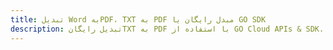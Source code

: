 ---title: تبدیل Word بهPDF، TXT به PDF مبدل رایگان یا GO SDKdescription: تبدیل رایگانTXT به PDF با استفاده از GO Cloud APIs & SDK. همچنین اسناد Microsoft Word و OpenOffice را در Cloud ایجاد، ویرایش و رندر کنید.---